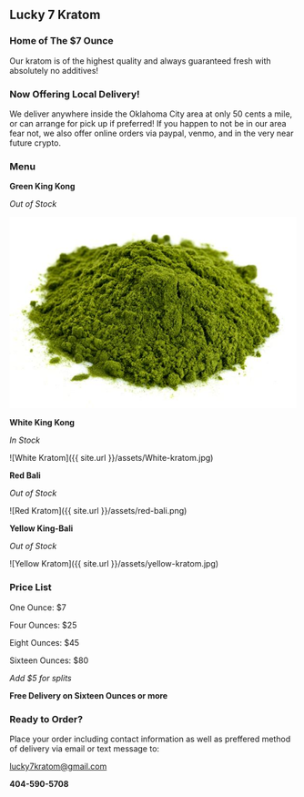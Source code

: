 ## Lucky 7 Kratom

### Home of The $7 Ounce

Our kratom is of the highest quality and always guaranteed fresh with absolutely no additives!  

### Now Offering Local Delivery!
We deliver anywhere inside the Oklahoma City area at only 50 cents a mile, or can arrange for pick up if preferred! If you happen to not be in our area fear not, we also offer online orders via paypal, venmo, and in the very near future crypto.

### Menu

**Green King Kong**

_Out of Stock_

![Green Kratom](/assets/green-kratom.jpeg)

**White King Kong**

_In Stock_

![White Kratom]({{ site.url }}/assets/White-kratom.jpg)

**Red Bali**

_Out of Stock_

![Red Kratom]({{ site.url }}/assets/red-bali.png)

**Yellow King-Bali**

_Out of Stock_

![Yellow Kratom]({{ site.url }}/assets/yellow-kratom.jpg)

### Price List

One Ounce: $7

Four Ounces: $25

Eight Ounces: $45

Sixteen Ounces: $80

_Add $5 for splits_

**Free Delivery on Sixteen Ounces or more**

### Ready to Order?

Place your order including contact information as well as preffered method of delivery via email or text message to: 

lucky7kratom@gmail.com

**404-590-5708**
